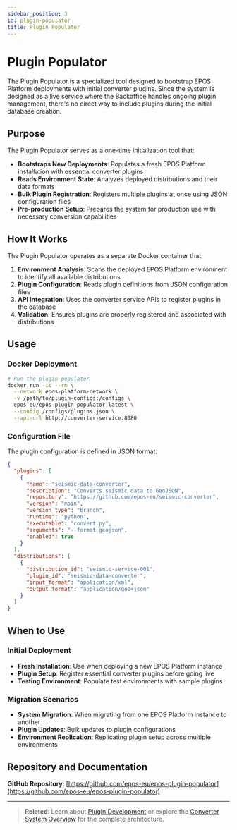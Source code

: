 ```yaml
---
sidebar_position: 3
id: plugin-populator
title: Plugin Populator
---
```


# Plugin Populator

The Plugin Populator is a specialized tool designed to bootstrap EPOS Platform deployments with initial converter plugins. Since the system is designed as a live service where the Backoffice handles ongoing plugin management, there's no direct way to include plugins during the initial database creation.

## Purpose

The Plugin Populator serves as a one-time initialization tool that:

- **Bootstraps New Deployments**: Populates a fresh EPOS Platform installation with essential converter plugins
- **Reads Environment State**: Analyzes deployed distributions and their data formats
- **Bulk Plugin Registration**: Registers multiple plugins at once using JSON configuration files
- **Pre-production Setup**: Prepares the system for production use with necessary conversion capabilities

## How It Works

The Plugin Populator operates as a separate Docker container that:

1. **Environment Analysis**: Scans the deployed EPOS Platform environment to identify all available distributions
2. **Plugin Configuration**: Reads plugin definitions from JSON configuration files
3. **API Integration**: Uses the converter service APIs to register plugins in the database
4. **Validation**: Ensures plugins are properly registered and associated with distributions

## Usage

### Docker Deployment

```bash
# Run the plugin populator
docker run -it --rm \
  --network epos-platform-network \
  -v /path/to/plugin-configs:/configs \
  epos-eu/epos-plugin-populator:latest \
  --config /configs/plugins.json \
  --api-url http://converter-service:8080
```

### Configuration File

The plugin configuration is defined in JSON format:

```json
{
  "plugins": [
    {
      "name": "seismic-data-converter",
      "description": "Converts seismic data to GeoJSON",
      "repository": "https://github.com/epos-eu/seismic-converter",
      "version": "main",
      "version_type": "branch",
      "runtime": "python",
      "executable": "convert.py",
      "arguments": "--format geojson",
      "enabled": true
    }
  ],
  "distributions": [
    {
      "distribution_id": "seismic-service-001",
      "plugin_id": "seismic-data-converter",
      "input_format": "application/xml",
      "output_format": "application/geo+json"
    }
  ]
}
```

## When to Use

### Initial Deployment

- **Fresh Installation**: Use when deploying a new EPOS Platform instance
- **Plugin Setup**: Register essential converter plugins before going live
- **Testing Environment**: Populate test environments with sample plugins

### Migration Scenarios

- **System Migration**: When migrating from one EPOS Platform instance to another
- **Plugin Updates**: Bulk updates to plugin configurations
- **Environment Replication**: Replicating plugin setup across multiple environments

## Repository and Documentation

**GitHub Repository**: [https://github.com/epos-eu/epos-plugin-populator](https://github.com/epos-eu/epos-plugin-populator)

---

> **Related**: Learn about [Plugin Development](./plugins) or explore the [Converter System Overview](./overview) for the complete architecture.
